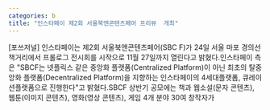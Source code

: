 ```yaml
---
categories: b
title: "인스타페이 제2회 서울북앤콘텐츠페어 프리뷰  개최"
---
```

[포쓰저널] 인스타페이는 제2회 서울북앤콘텐츠페어(SBC F)가 24일 서울 마포 경의선 책거리에서 프롤로그 전시회를 시작으로 11월 27일까지 열린다고 밝혔다.인스타페이 측은 "SBCF는 넷플릭스 같은 중앙화 플랫폼(Centralized Platform)이 아닌 최초의 탈중앙화 플랫폼(Decentralized Platform)을 지향하는 인스타페이의 4세대플랫폼, 큐레이션플랫폼으로 진행한다"고 밝혔다.SBCF 상반기 공모에는 책과 웹소설(문자 콘텐츠), 웹툰(이미지 콘텐츠), 영화(영상 콘텐츠), 게임 4개 분야 30여 창작자가